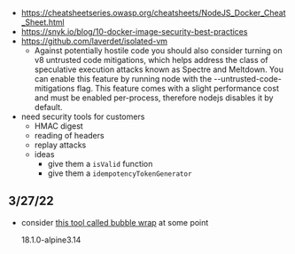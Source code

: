 - https://cheatsheetseries.owasp.org/cheatsheets/NodeJS_Docker_Cheat_Sheet.html
- https://snyk.io/blog/10-docker-image-security-best-practices
- https://github.com/laverdet/isolated-vm
  - Against potentially hostile code you should also consider turning on v8 untrusted code mitigations, which helps address the class of speculative execution attacks known as Spectre and Meltdown. You can enable this feature by running node with the --untrusted-code-mitigations flag. This feature comes with a slight performance cost and must be enabled per-process, therefore nodejs disables it by default.
- need security tools for customers
  - HMAC digest
  - reading of headers
  - replay attacks
  - ideas
    - give them a `isValid` function
    - give them a `idempotencyTokenGenerator`

## 3/27/22

- consider [this tool called bubble wrap](https://github.com/containers/bubblewrap) at some point

  18.1.0-alpine3.14
